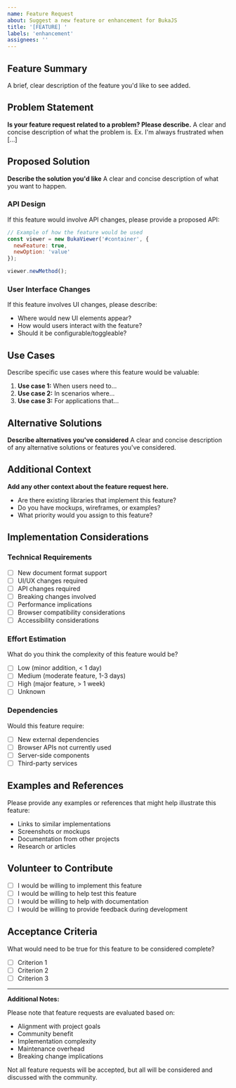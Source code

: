 ```yaml
---
name: Feature Request
about: Suggest a new feature or enhancement for BukaJS
title: '[FEATURE] '
labels: 'enhancement'
assignees: ''
---
```


## Feature Summary

A brief, clear description of the feature you'd like to see added.

## Problem Statement

**Is your feature request related to a problem? Please describe.**
A clear and concise description of what the problem is. Ex. I'm always frustrated when [...]

## Proposed Solution

**Describe the solution you'd like**
A clear and concise description of what you want to happen.

### API Design

If this feature would involve API changes, please provide a proposed API:

```javascript
// Example of how the feature would be used
const viewer = new BukaViewer('#container', {
  newFeature: true,
  newOption: 'value'
});

viewer.newMethod();
```

### User Interface Changes

If this feature involves UI changes, please describe:

- Where would new UI elements appear?
- How would users interact with the feature?
- Should it be configurable/toggleable?

## Use Cases

Describe specific use cases where this feature would be valuable:

1. **Use case 1:** When users need to...
2. **Use case 2:** In scenarios where...
3. **Use case 3:** For applications that...

## Alternative Solutions

**Describe alternatives you've considered**
A clear and concise description of any alternative solutions or features you've considered.

## Additional Context

**Add any other context about the feature request here.**

- Are there existing libraries that implement this feature?
- Do you have mockups, wireframes, or examples?
- What priority would you assign to this feature?

## Implementation Considerations

### Technical Requirements

- [ ] New document format support
- [ ] UI/UX changes required
- [ ] API changes required  
- [ ] Breaking changes involved
- [ ] Performance implications
- [ ] Browser compatibility considerations
- [ ] Accessibility considerations

### Effort Estimation

What do you think the complexity of this feature would be?

- [ ] Low (minor addition, < 1 day)
- [ ] Medium (moderate feature, 1-3 days)
- [ ] High (major feature, > 1 week)
- [ ] Unknown

### Dependencies

Would this feature require:

- [ ] New external dependencies
- [ ] Browser APIs not currently used
- [ ] Server-side components
- [ ] Third-party services

## Examples and References

Please provide any examples or references that might help illustrate this feature:

- Links to similar implementations
- Screenshots or mockups
- Documentation from other projects
- Research or articles

## Volunteer to Contribute

- [ ] I would be willing to implement this feature
- [ ] I would be willing to help test this feature
- [ ] I would be willing to help with documentation
- [ ] I would be willing to provide feedback during development

## Acceptance Criteria

What would need to be true for this feature to be considered complete?

- [ ] Criterion 1
- [ ] Criterion 2
- [ ] Criterion 3

---

**Additional Notes:**

Please note that feature requests are evaluated based on:
- Alignment with project goals
- Community benefit
- Implementation complexity
- Maintenance overhead
- Breaking change implications

Not all feature requests will be accepted, but all will be considered and discussed with the community.